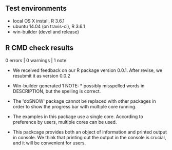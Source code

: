 ## Test environments
* local OS X install, R 3.6.1
* ubuntu 14.04 (on travis-ci), R 3.6.1
* win-builder (devel and release)

## R CMD check results

0 errors | 0 warnings | 1 note

* We received feedback on our R package version 0.0.1. After revise, we resubmit it as version 0.0.2

* Win-builder generated 1 NOTE: * possibly misspelled words in DESCRIPTION, but the spelling is correct.

* The 'doSNOW' package cannot be replaced with other packages in order to show the progress bar with multiple core running. 

* The examples in this package use a single core. According to preference by users, multiple cores can be used. 

* This packcage provides both an object of information and printed output in console.
We think that printing out the output in the console is crucial, and it will be convenient for users.
